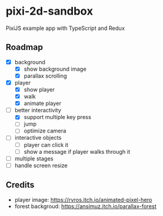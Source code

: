 # pixi-2d-sandbox

PixiJS example app with TypeScript and Redux

## Roadmap
- [x] background
  - [x] show background image
  - [x] parallax scrolling
- [x] player
  - [x] show player
  - [x] walk
  - [x] animate player
- [ ] better interactivity
  - [x] support multiple key press
  - [ ] jump
  - [ ] optimize camera
- [ ] interactive objects
  - [ ] player can click it
  - [ ] show a message if player walks through it
- [ ] multiple stages
- [ ] handle screen resize

## Credits

- player image: https://rvros.itch.io/animated-pixel-hero
- forest backgroud: https://ansimuz.itch.io/parallax-forest
